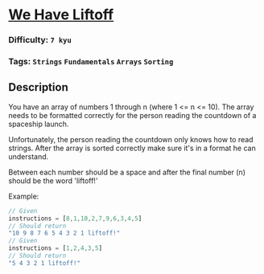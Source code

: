 # [We Have Liftoff](https://www.codewars.com/kata/53d6387b83db278202000802)

### Difficulty: `7 kyu`
 
### Tags: `Strings` `Fundamentals` `Arrays` `Sorting`

## Description

You have an array of numbers 1 through n (where 1 <= n <= 10). The array needs to be formatted correctly for the person reading the countdown of a spaceship launch.

Unfortunately, the person reading the countdown only knows how to read strings. After the array is sorted correctly make sure it's in a format he can understand.

Between each number should be a space and after the final number (n) should be the word 'liftoff!'

Example:

```js
// Given
instructions = [8,1,10,2,7,9,6,3,4,5]
// Should return
"10 9 8 7 6 5 4 3 2 1 liftoff!"
// Given
instructions = [1,2,4,3,5]
// Should return
"5 4 3 2 1 liftoff!"
```